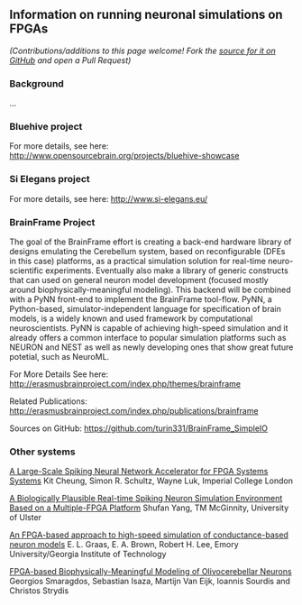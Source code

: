 Information on running neuronal simulations on FPGAs
----------------------------------------------------


*(Contributions/additions to this page welcome! Fork the [source for it on GitHub](https://github.com/OpenSourceBrain/FPGAShowcase/blob/master/FPGA.md) and open a Pull Request)*

### Background

…

### Bluehive project

For more details, see here: http://www.opensourcebrain.org/projects/bluehive-showcase

### Si Elegans project

For more details, see here: http://www.si-elegans.eu/

### BrainFrame Project

The goal of the BrainFrame effort is creating a back-end hardware library of designs emulating the Cerebellum system, based on reconfigurable (DFEs in this case) platforms, 
as a practical simulation solution for real-time neuro-scientific experiments. Eventually also make a library of generic constructs that can used on general neuron model 
development (focused mostly around biophysically-meaningful modeling). This backend will be combined with a PyNN front-end to implement  the BrainFrame tool-flow. PyNN, a Python-based, simulator-independent language for 
specification of brain models, is a widely known and used framework by computational neuroscientists. PyNN is capable of achieving high-speed simulation and
it already offers a common interface to popular simulation platforms such as NEURON and NEST
as well as newly developing ones that show great future potetial, such as NeuroML.

For More Details See here: http://erasmusbrainproject.com/index.php/themes/brainframe

Related Publications: http://erasmusbrainproject.com/index.php/publications/brainframe

Sources on GitHub: https://github.com/turin331/BrainFrame_SimpleIO

### Other systems

[A Large-Scale Spiking Neural Network Accelerator for FPGA Systems Systems](http://www.async.org.uk/nerh2012/nerh2012_submission_2.pdf)
Kit Cheung, Simon R. Schultz, Wayne Luk, Imperial College London

[A Biologically Plausible Real-time Spiking Neuron Simulation Environment Based on a Multiple-FPGA Platform](http://dl.acm.org/ft_gateway.cfm?id=2082176&ftid=1071641&dwn=1&CFID=223379110&CFTOKEN=73391392)
Shufan Yang, TM McGinnity, University of Ulster

[An FPGA-based approach to high-speed simulation of conductance-based neuron models](http://link.springer.com/article/10.1385%2FNI%3A2%3A4%3A417)
E. L. Graas, E. A. Brown, Robert H. Lee, Emory University/Georgia Institute of Technology

[FPGA-based Biophysically-Meaningful Modeling of Olivocerebellar Neurons](http://erasmusbrainproject.com/media/PDFresources/PublicationsBrainFrame/FPGA2014.pdf)
Georgios Smaragdos, Sebastian Isaza, Martijn Van Eijk, Ioannis Sourdis and Christos Strydis


